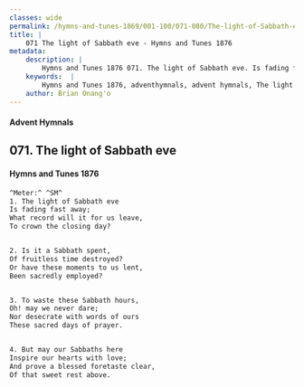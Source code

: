 ```yaml
---
classes: wide
permalink: /hymns-and-tunes-1869/001-100/071-080/The-light-of-Sabbath-eve/
title: |
    071 The light of Sabbath eve - Hymns and Tunes 1876
metadata:
    description: |
        Hymns and Tunes 1876 071. The light of Sabbath eve. Is fading fast away; What record will it for us leave, To crown the closing day? 
    keywords:  |
        Hymns and Tunes 1876, adventhymnals, advent hymnals, The light of Sabbath eve, Is fading fast away;, 
    author: Brian Onang'o
---
```


#### Advent Hymnals
## 071. The light of Sabbath eve
####  Hymns and Tunes 1876

```txt
^Meter:^ ^SM^
1. The light of Sabbath eve
Is fading fast away;
What record will it for us leave,
To crown the closing day?


2. Is it a Sabbath spent,
Of fruitless time destroyed?
Or have these moments to us lent, 
Been sacredly employed?


3. To waste these Sabbath hours,
Oh! may we never dare;
Nor desecrate with words of ours 
These sacred days of prayer.


4. But may our Sabbaths here
Inspire our hearts with love;
And prove a blessed foretaste clear, 
Of that sweet rest above.
```